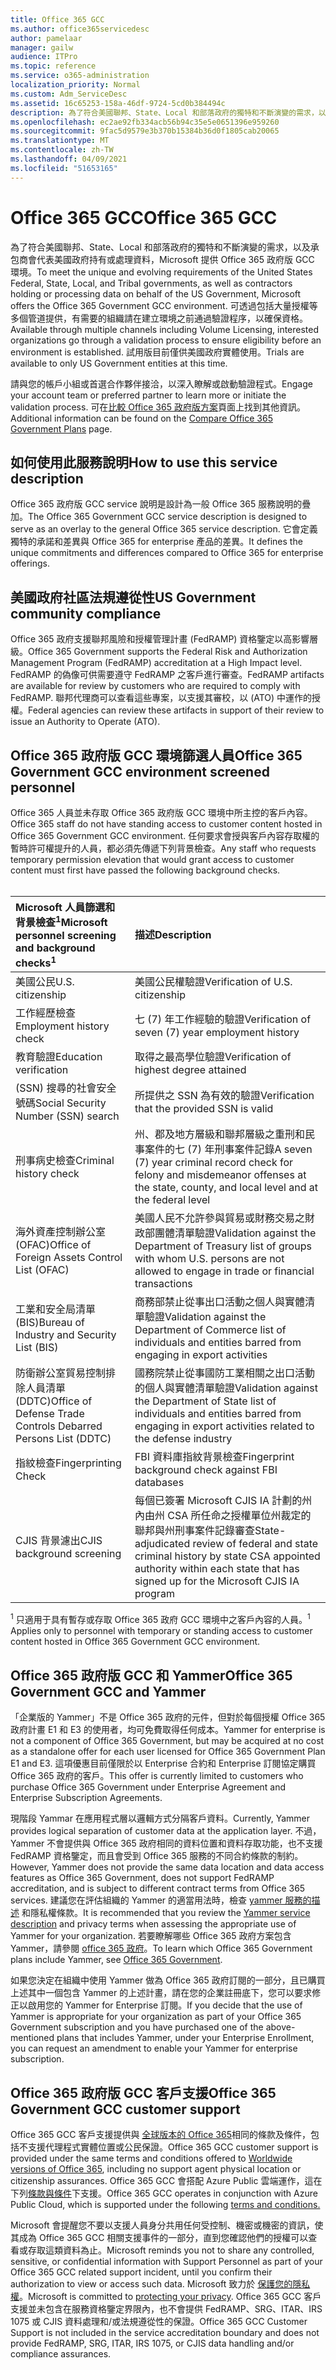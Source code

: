```yaml
---
title: Office 365 GCC
ms.author: office365servicedesc
author: pamelaar
manager: gailw
audience: ITPro
ms.topic: reference
ms.service: o365-administration
localization_priority: Normal
ms.custom: Adm_ServiceDesc
ms.assetid: 16c65253-158a-46df-9724-5cd0b384494c
description: 為了符合美國聯邦、State、Local 和部落政府的獨特和不斷演變的需求，以及承包商代表美國政府持有或處理資料，Microsoft 提供 Office 365 美國政府社區 (GCC) 服務。 可透過包括大量授權等多個管道提供，有需要的組織請在建立環境之前通過驗證程序，以確保資格。 試用版目前僅供美國政府實體使用。
ms.openlocfilehash: ec2ae92fb334acb56b94c35e5e0651396e959260
ms.sourcegitcommit: 9fac5d9579e3b370b15384b36d0f1805cab20065
ms.translationtype: MT
ms.contentlocale: zh-TW
ms.lasthandoff: 04/09/2021
ms.locfileid: "51653165"
---
```

# <a name="office-365-gcc"></a><span data-ttu-id="4de1d-105">Office 365 GCC</span><span class="sxs-lookup"><span data-stu-id="4de1d-105">Office 365 GCC</span></span>

<span data-ttu-id="4de1d-106">為了符合美國聯邦、State、Local 和部落政府的獨特和不斷演變的需求，以及承包商會代表美國政府持有或處理資料，Microsoft 提供 Office 365 政府版 GCC 環境。</span><span class="sxs-lookup"><span data-stu-id="4de1d-106">To meet the unique and evolving requirements of the United States Federal, State, Local, and Tribal governments, as well as contractors holding or processing data on behalf of the US Government, Microsoft offers the Office 365 Government GCC environment.</span></span> <span data-ttu-id="4de1d-107">可透過包括大量授權等多個管道提供，有需要的組織請在建立環境之前通過驗證程序，以確保資格。</span><span class="sxs-lookup"><span data-stu-id="4de1d-107">Available through multiple channels including Volume Licensing, interested organizations go through a validation process to ensure eligibility before an environment is established.</span></span> <span data-ttu-id="4de1d-108">試用版目前僅供美國政府實體使用。</span><span class="sxs-lookup"><span data-stu-id="4de1d-108">Trials are available to only US Government entities at this time.</span></span>
  
<span data-ttu-id="4de1d-109">請與您的帳戶小組或首選合作夥伴接洽，以深入瞭解或啟動驗證程式。</span><span class="sxs-lookup"><span data-stu-id="4de1d-109">Engage your account team or preferred partner to learn more or initiate the validation process.</span></span> <span data-ttu-id="4de1d-110">可在[比較 Office 365 政府版方案](https://products.office.com/government/compare-office-365-government-plans)頁面上找到其他資訊。</span><span class="sxs-lookup"><span data-stu-id="4de1d-110">Additional information can be found on the [Compare Office 365 Government Plans](https://products.office.com/government/compare-office-365-government-plans) page.</span></span>
  
## <a name="how-to-use-this-service-description"></a><span data-ttu-id="4de1d-111">如何使用此服務說明</span><span class="sxs-lookup"><span data-stu-id="4de1d-111">How to use this service description</span></span>

<span data-ttu-id="4de1d-112">Office 365 政府版 GCC service 說明是設計為一般 Office 365 服務說明的疊加。</span><span class="sxs-lookup"><span data-stu-id="4de1d-112">The Office 365 Government GCC service description is designed to serve as an overlay to the general Office 365 service description.</span></span> <span data-ttu-id="4de1d-113">它會定義獨特的承諾和差異與 Office 365 for enterprise 產品的差異。</span><span class="sxs-lookup"><span data-stu-id="4de1d-113">It defines the unique commitments and differences compared to Office 365 for enterprise offerings.</span></span>
  
## <a name="us-government-community-compliance"></a><span data-ttu-id="4de1d-114">美國政府社區法規遵從性</span><span class="sxs-lookup"><span data-stu-id="4de1d-114">US Government community compliance</span></span>

<span data-ttu-id="4de1d-115">Office 365 政府支援聯邦風險和授權管理計畫 (FedRAMP) 資格鑒定以高影響層級。</span><span class="sxs-lookup"><span data-stu-id="4de1d-115">Office 365 Government supports the Federal Risk and Authorization Management Program (FedRAMP) accreditation at a High Impact level.</span></span> <span data-ttu-id="4de1d-116">FedRAMP 的偽像可供需要遵守 FedRAMP 之客戶進行審查。</span><span class="sxs-lookup"><span data-stu-id="4de1d-116">FedRAMP artifacts are available for review by customers who are required to comply with FedRAMP.</span></span> <span data-ttu-id="4de1d-117">聯邦代理商可以查看這些專案，以支援其審校，以 (ATO) 中運作的授權。</span><span class="sxs-lookup"><span data-stu-id="4de1d-117">Federal agencies can review these artifacts in support of their review to issue an Authority to Operate (ATO).</span></span>
  
## <a name="office-365-government-gcc-environment-screened-personnel"></a><span data-ttu-id="4de1d-118">Office 365 政府版 GCC 環境篩選人員</span><span class="sxs-lookup"><span data-stu-id="4de1d-118">Office 365 Government GCC environment screened personnel</span></span>

<span data-ttu-id="4de1d-119">Office 365 人員並未存取 Office 365 政府版 GCC 環境中所主控的客戶內容。</span><span class="sxs-lookup"><span data-stu-id="4de1d-119">Office 365 staff do not have standing access to customer content hosted in Office 365 Government GCC environment.</span></span> <span data-ttu-id="4de1d-120">任何要求會授與客戶內容存取權的暫時許可權提升的人員，都必須先傳遞下列背景檢查。</span><span class="sxs-lookup"><span data-stu-id="4de1d-120">Any staff who requests temporary permission elevation that would grant access to customer content must first have passed the following background checks.</span></span><br><br> 
  
| <span data-ttu-id="4de1d-121">Microsoft 人員篩選和背景檢查<sup>1</sup></span><span class="sxs-lookup"><span data-stu-id="4de1d-121">Microsoft personnel screening and background checks<sup>1</sup></span></span> | <span data-ttu-id="4de1d-122">描述</span><span class="sxs-lookup"><span data-stu-id="4de1d-122">Description</span></span> |
|:-----|:-----|
|<span data-ttu-id="4de1d-123">美國公民</span><span class="sxs-lookup"><span data-stu-id="4de1d-123">U.S. citizenship</span></span>  <br/> |<span data-ttu-id="4de1d-124">美國公民權驗證</span><span class="sxs-lookup"><span data-stu-id="4de1d-124">Verification of U.S. citizenship</span></span>  <br/> |
|<span data-ttu-id="4de1d-125">工作經歷檢查</span><span class="sxs-lookup"><span data-stu-id="4de1d-125">Employment history check</span></span>  <br/> |<span data-ttu-id="4de1d-126">七 (7) 年工作經驗的驗證</span><span class="sxs-lookup"><span data-stu-id="4de1d-126">Verification of seven (7) year employment history</span></span>  <br/> |
|<span data-ttu-id="4de1d-127">教育驗證</span><span class="sxs-lookup"><span data-stu-id="4de1d-127">Education verification</span></span>  <br/> |<span data-ttu-id="4de1d-128">取得之最高學位驗證</span><span class="sxs-lookup"><span data-stu-id="4de1d-128">Verification of highest degree attained</span></span>  <br/> |
|<span data-ttu-id="4de1d-129"> (SSN) 搜尋的社會安全號碼</span><span class="sxs-lookup"><span data-stu-id="4de1d-129">Social Security Number (SSN) search</span></span>  <br/> |<span data-ttu-id="4de1d-130">所提供之 SSN 為有效的驗證</span><span class="sxs-lookup"><span data-stu-id="4de1d-130">Verification that the provided SSN is valid</span></span>  <br/> |
|<span data-ttu-id="4de1d-131">刑事病史檢查</span><span class="sxs-lookup"><span data-stu-id="4de1d-131">Criminal history check</span></span>  <br/> |<span data-ttu-id="4de1d-132">州、郡及地方層級和聯邦層級之重刑和民事案件的七 (7) 年刑事案件記錄</span><span class="sxs-lookup"><span data-stu-id="4de1d-132">A seven (7) year criminal record check for felony and misdemeanor offenses at the state, county, and local level and at the federal level</span></span>  <br/> |
|<span data-ttu-id="4de1d-133">海外資產控制辦公室 (OFAC)</span><span class="sxs-lookup"><span data-stu-id="4de1d-133">Office of Foreign Assets Control List (OFAC)</span></span>  <br/> |<span data-ttu-id="4de1d-134">美國人民不允許參與貿易或財務交易之財政部團體清單驗證</span><span class="sxs-lookup"><span data-stu-id="4de1d-134">Validation against the Department of Treasury list of groups with whom U.S. persons are not allowed to engage in trade or financial transactions</span></span>  <br/> |
|<span data-ttu-id="4de1d-135">工業和安全局清單 (BIS)</span><span class="sxs-lookup"><span data-stu-id="4de1d-135">Bureau of Industry and Security List (BIS)</span></span>  <br/> |<span data-ttu-id="4de1d-136">商務部禁止從事出口活動之個人與實體清單驗證</span><span class="sxs-lookup"><span data-stu-id="4de1d-136">Validation against the Department of Commerce list of individuals and entities barred from engaging in export activities</span></span>  <br/> |
|<span data-ttu-id="4de1d-137">防衛辦公室貿易控制排除人員清單 (DDTC)</span><span class="sxs-lookup"><span data-stu-id="4de1d-137">Office of Defense Trade Controls Debarred Persons List (DDTC)</span></span>  <br/> |<span data-ttu-id="4de1d-138">國務院禁止從事國防工業相關之出口活動的個人與實體清單驗證</span><span class="sxs-lookup"><span data-stu-id="4de1d-138">Validation against the Department of State list of individuals and entities barred from engaging in export activities related to the defense industry</span></span>  <br/> |
|<span data-ttu-id="4de1d-139">指紋檢查</span><span class="sxs-lookup"><span data-stu-id="4de1d-139">Fingerprinting Check</span></span>  <br/> |<span data-ttu-id="4de1d-140">FBI 資料庫指紋背景檢查</span><span class="sxs-lookup"><span data-stu-id="4de1d-140">Fingerprint background check against FBI databases</span></span>  <br/> |
|<span data-ttu-id="4de1d-141">CJIS 背景濾出</span><span class="sxs-lookup"><span data-stu-id="4de1d-141">CJIS background screening</span></span>  <br/> |<span data-ttu-id="4de1d-142">每個已簽署 Microsoft CJIS IA 計劃的州內由州 CSA 所任命之授權單位州裁定的聯邦與州刑事案件記錄審查</span><span class="sxs-lookup"><span data-stu-id="4de1d-142">State-adjudicated review of federal and state criminal history by state CSA appointed authority within each state that has signed up for the Microsoft CJIS IA program</span></span>  <br/> |

<span data-ttu-id="4de1d-143"><sup>1</sup> 只適用于具有暫存或存取 Office 365 政府 GCC 環境中之客戶內容的人員。</span><span class="sxs-lookup"><span data-stu-id="4de1d-143"><sup>1</sup> Applies only to personnel with temporary or standing access to customer content hosted in Office 365 Government GCC environment.</span></span>
  
## <a name="office-365-government-gcc-and-yammer"></a><span data-ttu-id="4de1d-144">Office 365 政府版 GCC 和 Yammer</span><span class="sxs-lookup"><span data-stu-id="4de1d-144">Office 365 Government GCC and Yammer</span></span>

<span data-ttu-id="4de1d-145">「企業版的 Yammer」不是 Office 365 政府的元件，但對於每個授權 Office 365 政府計畫 E1 和 E3 的使用者，均可免費取得任何成本。</span><span class="sxs-lookup"><span data-stu-id="4de1d-145">Yammer for enterprise is not a component of Office 365 Government, but may be acquired at no cost as a standalone offer for each user licensed for Office 365 Government Plan E1 and E3.</span></span> <span data-ttu-id="4de1d-146">這項優惠目前僅限於以 Enterprise 合約和 Enterprise 訂閱協定購買 Office 365 政府的客戶。</span><span class="sxs-lookup"><span data-stu-id="4de1d-146">This offer is currently limited to customers who purchase Office 365 Government under Enterprise Agreement and Enterprise Subscription Agreements.</span></span>
  
<span data-ttu-id="4de1d-147">現階段 Yammar 在應用程式層以邏輯方式分隔客戶資料。</span><span class="sxs-lookup"><span data-stu-id="4de1d-147">Currently, Yammer provides logical separation of customer data at the application layer.</span></span> <span data-ttu-id="4de1d-148">不過，Yammer 不會提供與 Office 365 政府相同的資料位置和資料存取功能，也不支援 FedRAMP 資格鑒定，而且會受到 Office 365 服務的不同合約條款的制約。</span><span class="sxs-lookup"><span data-stu-id="4de1d-148">However, Yammer does not provide the same data location and data access features as Office 365 Government, does not support FedRAMP accreditation, and is subject to different contract terms from Office 365 services.</span></span> <span data-ttu-id="4de1d-149">建議您在評估組織的 Yammer 的適當用法時，檢查 [yammer 服務的描述](../../yammer-service-description/yammer-service-description.md) 和隱私權條款。</span><span class="sxs-lookup"><span data-stu-id="4de1d-149">It is recommended that you review the [Yammer service description](../../yammer-service-description/yammer-service-description.md) and privacy terms when assessing the appropriate use of Yammer for your organization.</span></span> <span data-ttu-id="4de1d-150">若要瞭解哪些 Office 365 政府方案包含 Yammer，請參閱 [office 365 政府](office-365-us-government.md)。</span><span class="sxs-lookup"><span data-stu-id="4de1d-150">To learn which Office 365 Government plans include Yammer, see [Office 365 Government](office-365-us-government.md).</span></span>
  
<span data-ttu-id="4de1d-151">如果您決定在組織中使用 Yammer 做為 Office 365 政府訂閱的一部分，且已購買上述其中一個包含 Yammer 的上述計畫，請在您的企業註冊底下，您可以要求修正以啟用您的 Yammer for Enterprise 訂閱。</span><span class="sxs-lookup"><span data-stu-id="4de1d-151">If you decide that the use of Yammer is appropriate for your organization as part of your Office 365 Government subscription and you have purchased one of the above-mentioned plans that includes Yammer, under your Enterprise Enrollment, you can request an amendment to enable your Yammer for enterprise subscription.</span></span>
  
## <a name="office-365-government-gcc-customer-support"></a><span data-ttu-id="4de1d-152">Office 365 政府版 GCC 客戶支援</span><span class="sxs-lookup"><span data-stu-id="4de1d-152">Office 365 Government GCC customer support</span></span>

<span data-ttu-id="4de1d-153">Office 365 GCC 客戶支援提供與 [全球版本的 Office 365](../support.md)相同的條款及條件，包括不支援代理程式實體位置或公民保證。</span><span class="sxs-lookup"><span data-stu-id="4de1d-153">Office 365 GCC customer support is provided under the same terms and conditions offered to [Worldwide versions of Office 365](../support.md), including no support agent physical location or citizenship assurances.</span></span> <span data-ttu-id="4de1d-154">Office 365 GCC 會搭配 Azure Public 雲端運作，這在下列[條款與條件](https://azure.microsoft.com/support/plans/)下支援。</span><span class="sxs-lookup"><span data-stu-id="4de1d-154">Office 365 GCC operates in conjunction with Azure Public Cloud, which is supported under the following [terms and conditions.](https://azure.microsoft.com/support/plans/)</span></span>

<span data-ttu-id="4de1d-155">Microsoft 會提醒您不要以支援人員身分共用任何受控制、機密或機密的資訊，使其成為 Office 365 GCC 相關支援事件的一部分，直到您確認他們的授權可以查看或存取這類資料為止。</span><span class="sxs-lookup"><span data-stu-id="4de1d-155">Microsoft reminds you not to share any controlled, sensitive, or confidential information with Support Personnel as part of your Office 365 GCC related support incident, until you confirm their authorization to view or access such data.</span></span> <span data-ttu-id="4de1d-156">Microsoft 致力於 [保護您的隱私權](https://privacy.microsoft.com/privacystatement)。</span><span class="sxs-lookup"><span data-stu-id="4de1d-156">Microsoft is committed to [protecting your privacy](https://privacy.microsoft.com/privacystatement).</span></span> <span data-ttu-id="4de1d-157">Office 365 GCC 客戶支援並未包含在服務資格鑒定界限內，也不會提供 FedRAMP、SRG、ITAR、IRS 1075 或 CJIS 資料處理和/或法規遵從性的保證。</span><span class="sxs-lookup"><span data-stu-id="4de1d-157">Office 365 GCC Customer Support is not included in the service accreditation boundary and does not provide FedRAMP, SRG, ITAR, IRS 1075, or CJIS data handling and/or compliance assurances.</span></span>